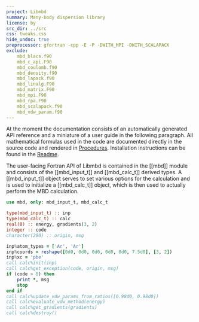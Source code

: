 ```yaml
---
project: Libmbd
summary: Many-body dispersion library
license: by
src_dir: ../src
css: tweaks.css
hide_undoc: true
preprocessor: gfortran -cpp -E -P -DWITH_MPI -DWITH_SCALAPACK
exclude:
    mbd_blacs.f90
    mbd_c_api.F90
    mbd_coulomb.f90
    mbd_density.f90
    mbd_lapack.f90
    mbd_linalg.F90
    mbd_matrix.F90
    mbd_mpi.F90
    mbd_rpa.F90
    mbd_scalapack.f90
    mbd_vdw_param.f90
---
```


At the moment the documentation consists of an automatically generated API reference and a miniature of a user guide in the following paragraph. All mathematical formulas used in the code are documented directly in the source code and rendered in [Procedures](lists/procedures.html). Installation instructions can be found in the [Readme](https://github.com/azag0/libmbd/blob/master/README.md).

The user-facing Fortran API of Libmbd is contained in the [[mbd]] module and consists of the [[mbd_input_t]] and [[mbd_calc_t]] derived types. A [[mbd_input_t]] object serves to set various options for the calculation and is used to initialize a [[mbd_calc_t]] object, which is then used to actually perform the MBD calculation.

```fortran
use mbd, only: mbd_input_t, mbd_calc_t

type(mbd_input_t) :: inp
type(mbd_calc_t) :: calc
real(8) :: energy, gradients(3, 2)
integer :: code
character(200) :: origin, msg

inp%atom_types = ['Ar', 'Ar']
inp%coords = reshape([0d0, 0d0, 0d0, 0d0, 0d0, 7.5d0], [3, 2])
inp%xc = 'pbe'
call calc%init(inp)
call calc%get_exception(code, origin, msg)
if (code > 0) then
    print *, msg
    stop
end if
call calc%update_vdw_params_from_ratios([0.98d0, 0.98d0])
call calc%evaluate_vdw_method(energy)
call calc%get_gradients(gradients)
call calc%destroy()
```

